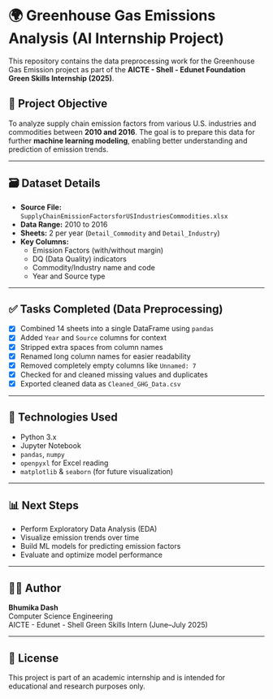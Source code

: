 # 🌍 Greenhouse Gas Emissions Analysis (AI Internship Project)

This repository contains the data preprocessing work for the Greenhouse Gas Emission project as part of the **AICTE - Shell - Edunet Foundation Green Skills Internship (2025)**.

## 📌 Project Objective

To analyze supply chain emission factors from various U.S. industries and commodities between **2010 and 2016**. The goal is to prepare this data for further **machine learning modeling**, enabling better understanding and prediction of emission trends.

---

## 🗃️ Dataset Details

- **Source File:** `SupplyChainEmissionFactorsforUSIndustriesCommodities.xlsx`
- **Data Range:** 2010 to 2016
- **Sheets:** 2 per year (`Detail_Commodity` and `Detail_Industry`)
- **Key Columns:**
  - Emission Factors (with/without margin)
  - DQ (Data Quality) indicators
  - Commodity/Industry name and code
  - Year and Source type

---

## ✅ Tasks Completed (Data Preprocessing)

- [x] Combined 14 sheets into a single DataFrame using `pandas`
- [x] Added `Year` and `Source` columns for context
- [x] Stripped extra spaces from column names
- [x] Renamed long column names for easier readability
- [x] Removed completely empty columns like `Unnamed: 7`
- [x] Checked for and cleaned missing values and duplicates
- [x] Exported cleaned data as `Cleaned_GHG_Data.csv`

---

## 🧪 Technologies Used

- Python 3.x
- Jupyter Notebook
- `pandas`, `numpy`
- `openpyxl` for Excel reading
- `matplotlib` & `seaborn` (for future visualization)

---

## 📊 Next Steps

- Perform Exploratory Data Analysis (EDA)
- Visualize emission trends over time
- Build ML models for predicting emission factors
- Evaluate and optimize model performance

---

## 🙋‍♀️ Author

**Bhumika Dash**  
Computer Science Engineering  
AICTE - Edunet - Shell Green Skills Intern (June–July 2025)

---

## 📄 License

This project is part of an academic internship and is intended for educational and research purposes only.

